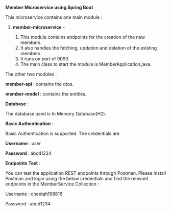 **Member Microservice using Spring Boot**

This microservice contains one main module :

1. **member-microservice** - 
	
	1. This module contains endpoints for the creation of the new members.
	2. It also handles the fetching, updation and deletion of the existing members.
	2. It runs on port of 9090.
	3. The main class to start the module is MemberApplication.java.

The other two modules :

**member-api** : contains the dtos.

**member-model** : contains the entities.
 
**Database** :

The database used is In Memory Database(H2).

**Basic Authentication** :

Basic Authentication is supported. The credentials are 

**Username** : user

**Password** : abcd1234

**Endpoints Test** :

You can test the application REST endpoints through Postman.
Please install Postman and login using the below credentials and find the relevant endpoints in the MemberService Collection :

Username : cheetah198816

Password : abcd1234

